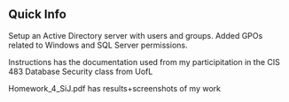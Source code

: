 ## Quick Info

Setup an Active Directory server with users and groups. Added GPOs related to Windows and SQL Server permissions.

Instructions has the documentation used from my participitation in the CIS 483 Database Security class from UofL

Homework_4_SiJ.pdf has results+screenshots of my work
